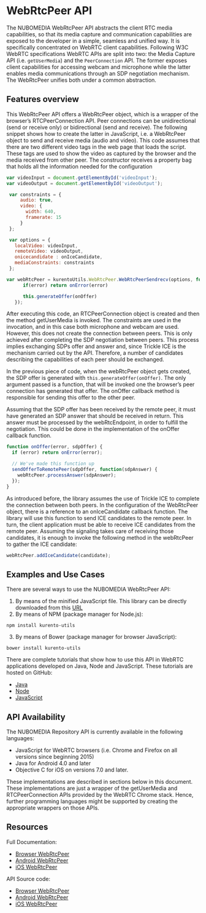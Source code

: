 # WebRtcPeer API

The NUBOMEDIA WebRtcPeer API abstracts the client RTC media capabilities, so that its media capture and communication capabilities are exposed to the developer in a simple, seamless and unified way. It is specifically concentrated on WebRTC client capabilities. Following W3C WebRTC specifications WebRTC APIs are split into two: the Media Capture API (i.e. ```getUserMedia```) and the ```PeerConnection``` API. The former exposes client capabilities for accessing webcam and microphone while the latter enables media communications through an SDP negotiation mechanism. The WebRtcPeer unifies both under a common abstraction.

## Features overview

This WebRtcPeer API offers a WebRtcPeer object, which is a wrapper of the browser’s RTCPeerConnection API. Peer connections can be unidirectional (send or receive only) or bidirectional (send and receive). The following snippet shows how to create the latter in JavaScript, i.e. a WebRtcPeer object to send and receive media (audio and video). This code assumes that there are two different video tags in the web page that loads the script. These tags are used to show the video as captured by the browser and the media received from other peer. The constructor receives a property bag that holds all the information needed for the configuration

```javascript
var videoInput = document.getElementById('videoInput');
var videoOutput = document.getElementById('videoOutput');

 var constraints = {
     audio: true,
     video: {
       width: 640,
       framerate: 15
     }
 };

 var options = {
   localVideo: videoInput,
   remoteVideo: videoOutput,
   onicecandidate : onIceCandidate,
   mediaConstraints: constraints
 };

var webRtcPeer = kurentoUtils.WebRtcPeer.WebRtcPeerSendrecv(options, function(error) {
      if(error) return onError(error)

      this.generateOffer(onOffer)
   });

```

After executing this code, an RTCPeerConnection object is created and then the method getUserMedia is invoked. The constraints are used in the invocation, and in this case both microphone and webcam are used. However, this does not create the connection between peers. This is only achieved after completing the SDP negotiation between peers. This process implies exchanging SDPs offer and answer and, since Trickle ICE is the mechanism carried out by the API. Therefore, a number of candidates describing the capabilities of each peer should be exchanged.

In the previous piece of code, when the webRtcPeer object gets created, the SDP offer is generated with ```this.generateOffer(onOffer)```. The only argument passed is a function, that will be invoked one the browser’s peer connection has generated that offer. The onOffer callback method is responsible for sending this offer to the other peer.

Assuming that the SDP offer has been received by the remote peer, it must have generated an SDP answer that should be received in return. This answer must be processed by the webRtcEndpoint, in order to fulfill the negotiation. This could be done in the implementation of the onOffer callback function.

```javascript
function onOffer(error, sdpOffer) {
  if (error) return onError(error);

  // We've made this function up
  sendOfferToRemotePeer(sdpOffer, function(sdpAnswer) {
    webRtcPeer.processAnswer(sdpAnswer);
  });
}
```
As introduced before, the library assumes the use of Trickle ICE to complete the connection between both peers. In the configuration of the WebRtcPeer object, there is a reference to an onIceCandidate callback function. The library will use this function to send ICE candidates to the remote peer. In turn, the client application must be able to receive ICE candidates from the remote peer. Assuming the signaling takes care of receiving those candidates, it is enough to invoke the following method in the webRtcPeer to gather the ICE candidate:

```javascript
webRtcPeer.addIceCandidate(candidate);
```

## Examples and Use Cases
There are several ways to use the NUBOMEDIA WebRtcPeer API:

1. By means of the minified JavaScript file. This library can be directly downloaded from this [URL](http://builds.kurento.org/release/6.4.0/js/kurento-client.min.js)
2. By means of NPM (package manager for Node.js):
 ```
 npm install kurento-utils
 ```
3. By means of Bower (package manager for browser JavaScript):
 ```
 bower install kurento-utils
 ```

There are complete tutorials that show how to use this API in WebRTC applications developed on Java, Node and JavaScript. These tutorials are hosted on GitHub:

- [Java](https://github.com/Kurento/kurento-tutorial-java)
- [Node](https://github.com/Kurento/kurento-tutorial-node)
- [JavaScript]( https://github.com/Kurento/kurento-tutorial-js)

## API Availability

The NUBOMEDIA Repository API is currently available in the following languages:

- JavaScript for WebRTC browsers (i.e. Chrome and Firefox on all versions since beginning 2015)
- Java for Android 4.0 and later
- Objective C for iOS on versions 7.0 and later.

These implementations are described in sections below in this document. These implementations are just a wrapper of the getUserMedia and RTCPeerConnection APIs provided by the WebRTC Chrome stack. Hence, further programming languages might be supported by creating the appropriate wrappers on those APIs.

## Resources

Full Documentation:

- [Browser WebRtcPeer](http://doc-kurento.readthedocs.org/en/stable/mastering/kurento_utils_js.html)
- [Android WebRtcPeer](http://webrtcpeer-android.readthedocs.org/)
- [iOS WebRtcPeer](https://github.com/nubomediaTI/Kurento-iOS)

API Source code:

- [Browser WebRtcPeer](https://github.com/Kurento/kurento-utils-js)
- [Android WebRtcPeer](http://webrtcpeer-android.readthedocs.org/)
- [iOS WebRtcPeer](http://kurento-ios.readthedocs.org/en/latest/index.html)
